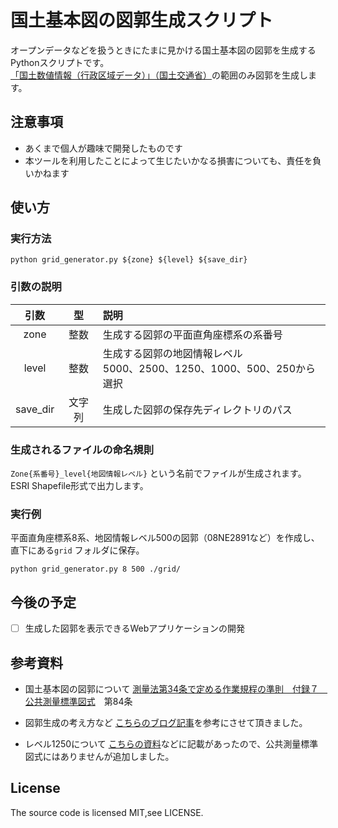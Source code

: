 # 国土基本図の図郭生成スクリプト
オープンデータなどを扱うときにたまに見かける国土基本図の図郭を生成するPythonスクリプトです。  
[「国土数値情報（行政区域データ）」（国土交通省）](https://nlftp.mlit.go.jp/ksj/gml/datalist/KsjTmplt-N03-v2_3.html)の範囲のみ図郭を生成します。  


## 注意事項
- あくまで個人が趣味で開発したものです
- 本ツールを利用したことによって生じたいかなる損害についても、責任を負いかねます


## 使い方
### 実行方法
```shell
python grid_generator.py ${zone} ${level} ${save_dir}
```

### 引数の説明
|引数|型|説明|
|:---:|:---:|:---|
|zone|整数|生成する図郭の平面直角座標系の系番号|
|level|整数|生成する図郭の地図情報レベル<br/>5000、2500、1250、1000、500、250から選択|
|save_dir|文字列|生成した図郭の保存先ディレクトリのパス|

### 生成されるファイルの命名規則
`Zone{系番号}_level{地図情報レベル}` という名前でファイルが生成されます。
ESRI Shapefile形式で出力します。

### 実行例
平面直角座標系8系、地図情報レベル500の図郭（08NE2891など）を作成し、  
直下にある`grid` フォルダに保存。
```shell
python grid_generator.py 8 500 ./grid/
```

## 今後の予定
- [ ] 生成した図郭を表示できるWebアプリケーションの開発

## 参考資料
- 国土基本図の図郭について
    [測量法第34条で定める作業規程の準則　付録７　公共測量標準図式](https://psgsv2.gsi.go.jp/koukyou/jyunsoku/pdf/r2/r2_junsoku_furoku7_0609.pdf)　第84条

- 図郭生成の考え方など
    [こちらのブログ記事](https://qiita.com/shiba54/items/29b8722189fbfe5235cb)を参考にさせて頂きました。
- レベル1250について
    [こちらの資料](https://www.maff.go.jp/j/budget/yosan_kansi/sikkou/tokutei_keihi/seika_H30/ippan/attach/pdf/index-126.pdf)などに記載があったので、公共測量標準図式にはありませんが追加しました。

## License
The source code is licensed MIT,see LICENSE.